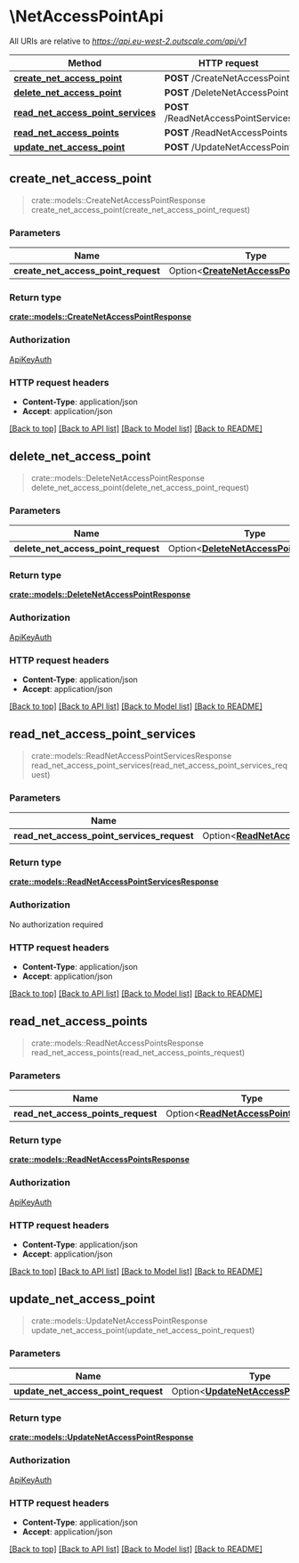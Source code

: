 # \NetAccessPointApi

All URIs are relative to *https://api.eu-west-2.outscale.com/api/v1*

Method | HTTP request | Description
------------- | ------------- | -------------
[**create_net_access_point**](NetAccessPointApi.md#create_net_access_point) | **POST** /CreateNetAccessPoint | 
[**delete_net_access_point**](NetAccessPointApi.md#delete_net_access_point) | **POST** /DeleteNetAccessPoint | 
[**read_net_access_point_services**](NetAccessPointApi.md#read_net_access_point_services) | **POST** /ReadNetAccessPointServices | 
[**read_net_access_points**](NetAccessPointApi.md#read_net_access_points) | **POST** /ReadNetAccessPoints | 
[**update_net_access_point**](NetAccessPointApi.md#update_net_access_point) | **POST** /UpdateNetAccessPoint | 



## create_net_access_point

> crate::models::CreateNetAccessPointResponse create_net_access_point(create_net_access_point_request)


### Parameters


Name | Type | Description  | Required | Notes
------------- | ------------- | ------------- | ------------- | -------------
**create_net_access_point_request** | Option<[**CreateNetAccessPointRequest**](CreateNetAccessPointRequest.md)> |  |  |

### Return type

[**crate::models::CreateNetAccessPointResponse**](CreateNetAccessPointResponse.md)

### Authorization

[ApiKeyAuth](../README.md#ApiKeyAuth)

### HTTP request headers

- **Content-Type**: application/json
- **Accept**: application/json

[[Back to top]](#) [[Back to API list]](../README.md#documentation-for-api-endpoints) [[Back to Model list]](../README.md#documentation-for-models) [[Back to README]](../README.md)


## delete_net_access_point

> crate::models::DeleteNetAccessPointResponse delete_net_access_point(delete_net_access_point_request)


### Parameters


Name | Type | Description  | Required | Notes
------------- | ------------- | ------------- | ------------- | -------------
**delete_net_access_point_request** | Option<[**DeleteNetAccessPointRequest**](DeleteNetAccessPointRequest.md)> |  |  |

### Return type

[**crate::models::DeleteNetAccessPointResponse**](DeleteNetAccessPointResponse.md)

### Authorization

[ApiKeyAuth](../README.md#ApiKeyAuth)

### HTTP request headers

- **Content-Type**: application/json
- **Accept**: application/json

[[Back to top]](#) [[Back to API list]](../README.md#documentation-for-api-endpoints) [[Back to Model list]](../README.md#documentation-for-models) [[Back to README]](../README.md)


## read_net_access_point_services

> crate::models::ReadNetAccessPointServicesResponse read_net_access_point_services(read_net_access_point_services_request)


### Parameters


Name | Type | Description  | Required | Notes
------------- | ------------- | ------------- | ------------- | -------------
**read_net_access_point_services_request** | Option<[**ReadNetAccessPointServicesRequest**](ReadNetAccessPointServicesRequest.md)> |  |  |

### Return type

[**crate::models::ReadNetAccessPointServicesResponse**](ReadNetAccessPointServicesResponse.md)

### Authorization

No authorization required

### HTTP request headers

- **Content-Type**: application/json
- **Accept**: application/json

[[Back to top]](#) [[Back to API list]](../README.md#documentation-for-api-endpoints) [[Back to Model list]](../README.md#documentation-for-models) [[Back to README]](../README.md)


## read_net_access_points

> crate::models::ReadNetAccessPointsResponse read_net_access_points(read_net_access_points_request)


### Parameters


Name | Type | Description  | Required | Notes
------------- | ------------- | ------------- | ------------- | -------------
**read_net_access_points_request** | Option<[**ReadNetAccessPointsRequest**](ReadNetAccessPointsRequest.md)> |  |  |

### Return type

[**crate::models::ReadNetAccessPointsResponse**](ReadNetAccessPointsResponse.md)

### Authorization

[ApiKeyAuth](../README.md#ApiKeyAuth)

### HTTP request headers

- **Content-Type**: application/json
- **Accept**: application/json

[[Back to top]](#) [[Back to API list]](../README.md#documentation-for-api-endpoints) [[Back to Model list]](../README.md#documentation-for-models) [[Back to README]](../README.md)


## update_net_access_point

> crate::models::UpdateNetAccessPointResponse update_net_access_point(update_net_access_point_request)


### Parameters


Name | Type | Description  | Required | Notes
------------- | ------------- | ------------- | ------------- | -------------
**update_net_access_point_request** | Option<[**UpdateNetAccessPointRequest**](UpdateNetAccessPointRequest.md)> |  |  |

### Return type

[**crate::models::UpdateNetAccessPointResponse**](UpdateNetAccessPointResponse.md)

### Authorization

[ApiKeyAuth](../README.md#ApiKeyAuth)

### HTTP request headers

- **Content-Type**: application/json
- **Accept**: application/json

[[Back to top]](#) [[Back to API list]](../README.md#documentation-for-api-endpoints) [[Back to Model list]](../README.md#documentation-for-models) [[Back to README]](../README.md)

